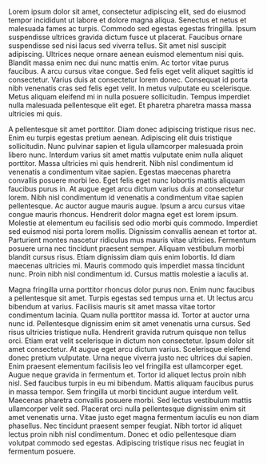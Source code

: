 Lorem ipsum dolor sit amet, consectetur adipiscing elit, sed do eiusmod tempor incididunt ut labore et dolore magna aliqua. Senectus et netus et malesuada fames ac turpis. Commodo sed egestas egestas fringilla. Ipsum suspendisse ultrices gravida dictum fusce ut placerat. Faucibus ornare suspendisse sed nisi lacus sed viverra tellus. Sit amet nisl suscipit adipiscing. Ultrices neque ornare aenean euismod elementum nisi quis. Blandit massa enim nec dui nunc mattis enim. Ac tortor vitae purus faucibus. A arcu cursus vitae congue. Sed felis eget velit aliquet sagittis id consectetur. Varius duis at consectetur lorem donec. Consequat id porta nibh venenatis cras sed felis eget velit. In metus vulputate eu scelerisque. Metus aliquam eleifend mi in nulla posuere sollicitudin. Tempus imperdiet nulla malesuada pellentesque elit eget. Et pharetra pharetra massa massa ultricies mi quis. 


A pellentesque sit amet porttitor. Diam donec adipiscing tristique risus nec. Enim eu turpis egestas pretium aenean. Adipiscing elit duis tristique sollicitudin. Nunc pulvinar sapien et ligula ullamcorper malesuada proin libero nunc. Interdum varius sit amet mattis vulputate enim nulla aliquet porttitor. Massa ultricies mi quis hendrerit. Nibh nisl condimentum id venenatis a condimentum vitae sapien. Egestas maecenas pharetra convallis posuere morbi leo. Eget felis eget nunc lobortis mattis aliquam faucibus purus in. At augue eget arcu dictum varius duis at consectetur lorem. Nibh nisl condimentum id venenatis a condimentum vitae sapien pellentesque. Ac auctor augue mauris augue. Ipsum a arcu cursus vitae congue mauris rhoncus. Hendrerit dolor magna eget est lorem ipsum. Molestie at elementum eu facilisis sed odio morbi quis commodo. Imperdiet sed euismod nisi porta lorem mollis. Dignissim convallis aenean et tortor at. Parturient montes nascetur ridiculus mus mauris vitae ultricies. Fermentum posuere urna nec tincidunt praesent semper. Aliquam vestibulum morbi blandit cursus risus. Etiam dignissim diam quis enim lobortis. Id diam maecenas ultricies mi. Mauris commodo quis imperdiet massa tincidunt nunc. Proin nibh nisl condimentum id. Cursus mattis molestie a iaculis at. 


Magna fringilla urna porttitor rhoncus dolor purus non. Enim nunc faucibus a pellentesque sit amet. Turpis egestas sed tempus urna et. Ut lectus arcu bibendum at varius. Facilisis mauris sit amet massa vitae tortor condimentum lacinia. Quam nulla porttitor massa id. Tortor at auctor urna nunc id. Pellentesque dignissim enim sit amet venenatis urna cursus. Sed risus ultricies tristique nulla. Hendrerit gravida rutrum quisque non tellus orci. Etiam erat velit scelerisque in dictum non consectetur. Ipsum dolor sit amet consectetur. At augue eget arcu dictum varius. Scelerisque eleifend donec pretium vulputate. Urna neque viverra justo nec ultrices dui sapien. Enim praesent elementum facilisis leo vel fringilla est ullamcorper eget. Augue neque gravida in fermentum et. Tortor id aliquet lectus proin nibh nisl. Sed faucibus turpis in eu mi bibendum. Mattis aliquam faucibus purus in massa tempor. Sem fringilla ut morbi tincidunt augue interdum velit. Maecenas pharetra convallis posuere morbi. Sed lectus vestibulum mattis ullamcorper velit sed. Placerat orci nulla pellentesque dignissim enim sit amet venenatis urna. Vitae justo eget magna fermentum iaculis eu non diam phasellus. Nec tincidunt praesent semper feugiat. Nibh tortor id aliquet lectus proin nibh nisl condimentum. Donec et odio pellentesque diam volutpat commodo sed egestas. Adipiscing tristique risus nec feugiat in fermentum posuere.
